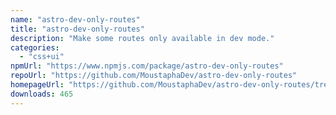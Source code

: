 ```yaml
---
name: "astro-dev-only-routes"
title: "astro-dev-only-routes"
description: "Make some routes only available in dev mode."
categories:
  - "css+ui"
npmUrl: "https://www.npmjs.com/package/astro-dev-only-routes"
repoUrl: "https://github.com/MoustaphaDev/astro-dev-only-routes"
homepageUrl: "https://github.com/MoustaphaDev/astro-dev-only-routes/tree/main/packages/integration/readme.md"
downloads: 465
---
```

